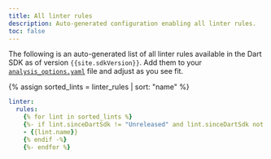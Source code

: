 ```yaml
---
title: All linter rules
description: Auto-generated configuration enabling all linter rules.
toc: false
---
```


The following is an auto-generated list of all linter rules
available in the Dart SDK as of version `{{site.sdkVersion}}`.
Add them to your
[`analysis_options.yaml`](/tools/analysis) file
and adjust as you see fit.

{% assign sorted_lints = linter_rules | sort: "name" %}

```yaml title="analysis_options.yaml"
linter:
  rules:
    {% for lint in sorted_lints %}
    {%- if lint.sinceDartSdk != "Unreleased" and lint.sinceDartSdk not contains "-wip" and site.sdkVersion >= lint.sinceDartSdk and lint.state != "removed" and lint.state != "internal" -%}
    - {{lint.name}}
    {% endif -%}
    {%- endfor %}
```
